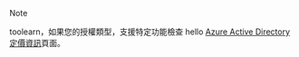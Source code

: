> [!NOTE]
> toolearn，如果您的授權類型，支援特定功能檢查 hello [Azure Active Directory 定價資訊](https://azure.microsoft.com/pricing/details/active-directory/)頁面。 

